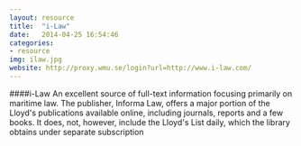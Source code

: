 ```yaml
---
layout: resource 
title:  "i-Law"
date:   2014-04-25 16:54:46
categories:
- resource 
img: ilaw.jpg
website: http://proxy.wmu.se/login?url=http://www.i-law.com/ 
---
```

####i-Law 
An excellent source of full-text information focusing primarily on maritime law. The publisher, Informa Law, offers a major portion of the Lloyd's publications available online, including journals, reports and a few books. It does, not, however, include the Lloyd's List daily, which the library obtains under separate subscription
